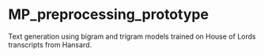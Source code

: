 # MP_preprocessing_prototype
Text generation using bigram and trigram models trained on House of Lords transcripts from Hansard.
